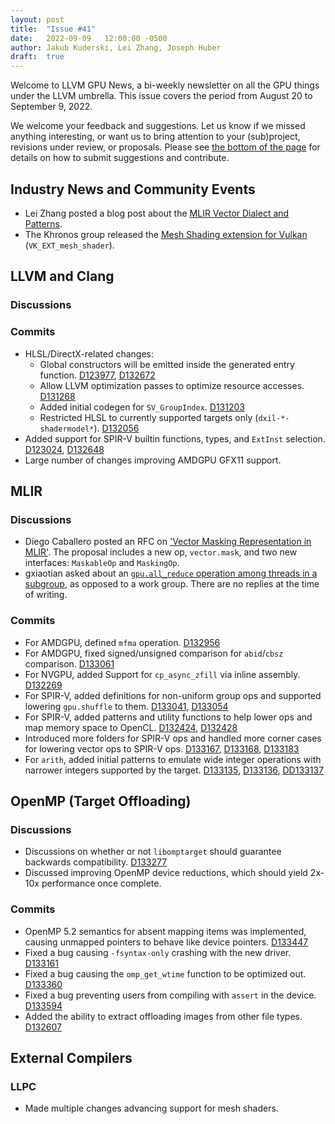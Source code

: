 ```yaml
---
layout: post
title:  "Issue #41"
date:   2022-09-09   12:00:00 -0500
author: Jakub Kuderski, Lei Zhang, Joseph Huber
draft:  true
---
```


Welcome to LLVM GPU News, a bi-weekly newsletter on all the GPU things under the LLVM umbrella.
This issue covers the period from August 20 to September 9, 2022.

We welcome your feedback and suggestions. Let us know if we missed anything interesting, or want us to bring attention to your (sub)project, revisions under review, or proposals. Please see [the bottom of the page](https://llvm-gpu-news.github.io/about/) for details on how to submit suggestions and contribute.


## Industry News and Community Events

*  Lei Zhang posted a blog post about the [MLIR Vector Dialect and Patterns](https://www.lei.chat/posts/mlir-vector-dialect-and-patterns/).
*  The Khronos group released the [Mesh Shading extension for Vulkan](https://www.khronos.org/blog/mesh-shading-for-vulkan) (`VK_EXT_mesh_shader`).


##  LLVM and Clang

### Discussions

### Commits

* HLSL/DirectX-related changes:
  * Global constructors will be emitted inside the generated entry function. [D123977](https://reviews.llvm.org/D132977), [D132672](https://reviews.llvm.org/D132672)
  * Allow LLVM optimization passes to optimize resource accesses. [D131268](https://reviews.llvm.org/D131268)
  * Added initial codegen for `SV_GroupIndex`. [D131203](https://reviews.llvm.org/D131203)
  * Restricted HLSL to currently supported targets only (`dxil-*-shadermodel*`). [D132056](https://reviews.llvm.org/D132056)
* Added support for SPIR-V builtin functions, types, and `ExtInst` selection. [D123024](https://reviews.llvm.org/D132024), [D132648](https://reviews.llvm.org/D132648)
* Large number of changes improving AMDGPU GFX11 support.

## MLIR

### Discussions

* Diego Caballero posted an RFC on ['Vector Masking Representation in MLIR'](https://discourse.llvm.org/t/rfc-vector-masking-representation-in-mlir/64964). The proposal includes a new op, `vector.mask`, and two new interfaces: `MaskableOp` and `MaskingOp`.
* gxiaotian asked about an [`gpu.all_reduce` operation among threads in a subgroup](https://discourse.llvm.org/t/gpu-all-reduce-among-a-subgroup/64972), as opposed to a work group. There are no replies at the time of writing.

### Commits

* For AMDGPU, defined `mfma` operation. [D132956](https://reviews.llvm.org/D132956)
* For AMDGPU, fixed signed/unsigned comparison for `abid`/`cbsz` comparison. [D133061](https://reviews.llvm.org/D133061)
* For NVGPU, added Support for `cp_async_zfill` via inline assembly. [D132269](https://reviews.llvm.org/D132269)
* For SPIR-V, added definitions for non-uniform group ops and supported lowering `gpu.shuffle` to them. [D133041](https://reviews.llvm.org/D133041), [D133054](https://reviews.llvm.org/D133054)
* For SPIR-V, added patterns and utility functions to help lower ops and map memory space to OpenCL. [D132424](https://reviews.llvm.org/D132424), [D132428](https://reviews.llvm.org/D132428)
* Introduced more folders for SPIR-V ops and handled more corner cases for lowering vector ops to SPIR-V ops. [D133167](https://reviews.llvm.org/D133167), [D133168](https://reviews.llvm.org/D133168), [D133183](https://reviews.llvm.org/D133183)
* For `arith`, added initial patterns to emulate wide integer operations with narrower integers supported by the target. [D133135](https://reviews.llvm.org/D133135), [D133136](https://reviews.llvm.org/D133136), [DD133137](https://reviews.llvm.org/D133137)


## OpenMP (Target Offloading)

### Discussions

* Discussions on whether or not `libomptarget` should guarantee backwards compatibility. [D133277](https://reviews.llvm.org/D133277)
* Discussed improving OpenMP device reductions, which should yield 2x-10x performance once complete.

### Commits

* OpenMP 5.2 semantics for absent mapping items was implemented, causing unmapped pointers to behave like device pointers. [D133447](https://reviews.llvm.org/D133447)
* Fixed a bug causing `-fsyntax-only` crashing with the new driver. [D133161](https://reviews.llvm.org/D133161)
* Fixed a bug causing the `omp_get_wtime` function to be optimized out. [D133360](https://reviews.llvm.org/D133360)
* Fixed a bug preventing users from compiling with `assert` in the device. [D133594](https://reviews.llvm.org/D133594)
* Added the ability to extract offloading images from other file types. [D132607](https://reviews.llvm.org/D132607)


## External Compilers

### LLPC

* Made multiple changes advancing support for mesh shaders.
